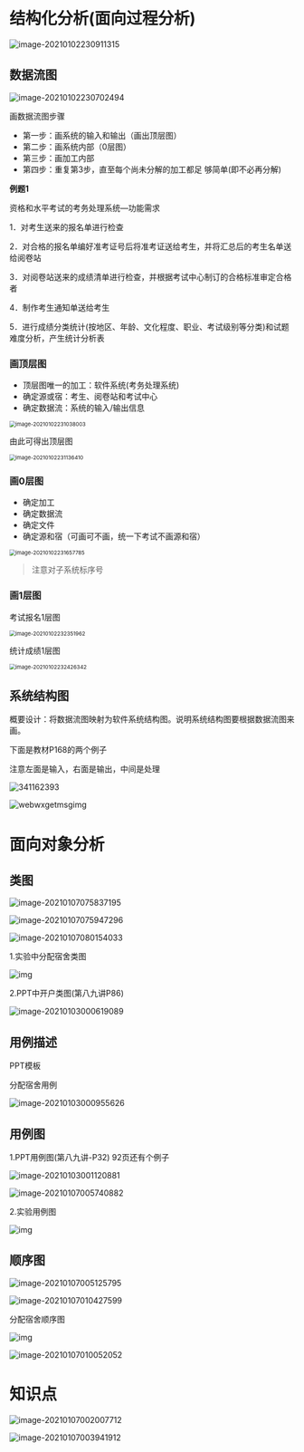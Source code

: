 # 结构化分析(面向过程分析)

![image-20210102230911315](https://cdn.jsdelivr.net/gh/zss192/Typora-notes@master/images/image-20210102230911315.png)

## 数据流图

![image-20210102230702494](https://cdn.jsdelivr.net/gh/zss192/Typora-notes@master/images/image-20210102230702494.png)

画数据流图步骤

- 第一步：画系统的输入和输出（画出顶层图）
- 第二步：画系统内部（0层图）
- 第三步：画加工内部
- 第四步：重复第3步，直至每个尚未分解的加工都足
  够简单(即不必再分解)



**例题1**

资格和水平考试的考务处理系统—功能需求

1．对考生送来的报名单进行检查

2．对合格的报名单编好准考证号后将准考证送给考生，并将汇总后的考生名单送给阅卷站

3．对阅卷站送来的成绩清单进行检查，并根据考试中心制订的合格标准审定合格者

4．制作考生通知单送给考生

5．进行成绩分类统计(按地区、年龄、文化程度、职业、考试级别等分类)和试题难度分析，产生统计分析表

### 画顶层图

- 顶层图唯一的加工：软件系统(考务处理系统)
- 确定源或宿：考生、阅卷站和考试中心
- 确定数据流：系统的输入/输出信息

<img src="https://cdn.jsdelivr.net/gh/zss192/Typora-notes@master/images/image-20210102231038003.png" alt="image-20210102231038003" style="zoom: 67%;" />

由此可得出顶层图

<img src="https://cdn.jsdelivr.net/gh/zss192/Typora-notes@master/images/image-20210102231136410.png" alt="image-20210102231136410" style="zoom:67%;" />

### 画0层图

- 确定加工
- 确定数据流
- 确定文件
- 确定源和宿（可画可不画，统一下考试不画源和宿）

<img src="https://cdn.jsdelivr.net/gh/zss192/Typora-notes@master/images/image-20210102231657785.png" alt="image-20210102231657785" style="zoom:67%;" />

> 注意对子系统标序号

### 画1层图

考试报名1层图

<img src="https://cdn.jsdelivr.net/gh/zss192/Typora-notes@master/images/image-20210102232351962.png" alt="image-20210102232351962" style="zoom:67%;" />

统计成绩1层图

<img src="https://cdn.jsdelivr.net/gh/zss192/Typora-notes@master/images/image-20210102232426342.png" alt="image-20210102232426342" style="zoom:67%;" />





## 系统结构图

概要设计：将数据流图映射为软件系统结构图。说明系统结构图要根据数据流图来画。

下面是教材P168的两个例子

注意左面是输入，右面是输出，中间是处理

![341162393](https://cdn.jsdelivr.net/gh/zss192/Typora-notes@master/images/341162393.jpg)

![webwxgetmsgimg](https://cdn.jsdelivr.net/gh/zss192/Typora-notes@master/images/webwxgetmsgimg.jpg)



# 面向对象分析

## 类图

![image-20210107075837195](https://cdn.jsdelivr.net/gh/zss192/Typora-notes@master/images/image-20210107075837195.png)

![image-20210107075947296](https://cdn.jsdelivr.net/gh/zss192/Typora-notes@master/images/image-20210107075947296.png)

![image-20210107080154033](https://cdn.jsdelivr.net/gh/zss192/Typora-notes@master/images/image-20210107080154033.png)



1.实验中分配宿舍类图



![img](https://cdn.jsdelivr.net/gh/zss192/Typora-notes@master/images/wpsziar40.png)

2.PPT中开户类图(第八九讲P86)

![image-20210103000619089](https://cdn.jsdelivr.net/gh/zss192/Typora-notes@master/images/image-20210103000619089.png)





## 用例描述

PPT模板





分配宿舍用例

![image-20210103000955626](https://cdn.jsdelivr.net/gh/zss192/Typora-notes@master/images/image-20210103000955626.png)

## 用例图

1.PPT用例图(第八九讲-P32) 92页还有个例子

![image-20210103001120881](https://cdn.jsdelivr.net/gh/zss192/Typora-notes@master/images/image-20210103001120881.png)

![image-20210107005740882](https://cdn.jsdelivr.net/gh/zss192/Typora-notes@master/images/image-20210107005740882.png)

2.实验用例图

![img](https://cdn.jsdelivr.net/gh/zss192/Typora-notes@master/images/wpsaM9XTz.png)



## 顺序图

![image-20210107005125795](https://cdn.jsdelivr.net/gh/zss192/Typora-notes@master/images/image-20210107005125795.png)

![image-20210107010427599](https://cdn.jsdelivr.net/gh/zss192/Typora-notes@master/images/image-20210107010427599.png)

分配宿舍顺序图

![img](https://cdn.jsdelivr.net/gh/zss192/Typora-notes@master/images/wpsoWuNs3.png)



![image-20210107010052052](https://cdn.jsdelivr.net/gh/zss192/Typora-notes@master/images/image-20210107010052052.png)

# 知识点

![image-20210107002007712](https://cdn.jsdelivr.net/gh/zss192/Typora-notes@master/images/image-20210107002007713.png)

![image-20210107003941912](https://cdn.jsdelivr.net/gh/zss192/Typora-notes@master/images/image-20210107003941914.png)



















